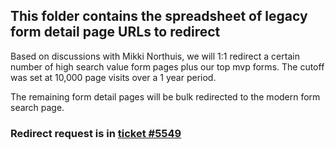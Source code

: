 ## This folder contains the spreadsheet of legacy form detail page URLs to redirect

Based on discussions with Mikki Northuis, we will 1:1 redirect a certain number of high search value form pages plus our top mvp forms. The cutoff was set at 10,000 page visits over a 1 year period. 

The remaining form detail pages will be bulk redirected to the modern form search page. 

### Redirect request is in [ticket #5549](https://github.com/department-of-veterans-affairs/va.gov-team/issues/5549)
